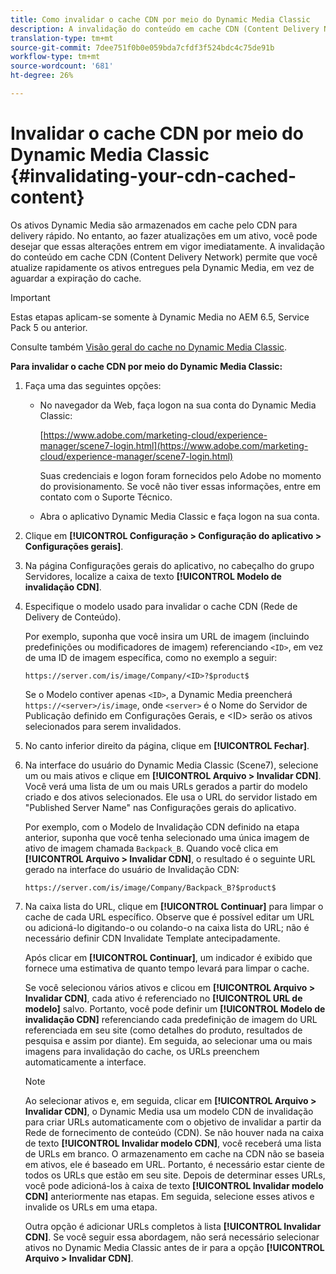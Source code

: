 ```yaml
---
title: Como invalidar o cache CDN por meio do Dynamic Media Classic
description: A invalidação do conteúdo em cache CDN (Content Delivery Network) permite que você atualize rapidamente os ativos entregues pela Dynamic Media, em vez de aguardar a expiração do cache.
translation-type: tm+mt
source-git-commit: 7dee751f0b0e059bda7cfdf3f524bdc4c75de91b
workflow-type: tm+mt
source-wordcount: '681'
ht-degree: 26%

---
```



# Invalidar o cache CDN por meio do Dynamic Media Classic {#invalidating-your-cdn-cached-content}

Os ativos Dynamic Media são armazenados em cache pelo CDN para delivery rápido. No entanto, ao fazer atualizações em um ativo, você pode desejar que essas alterações entrem em vigor imediatamente. A invalidação do conteúdo em cache CDN (Content Delivery Network) permite que você atualize rapidamente os ativos entregues pela Dynamic Media, em vez de aguardar a expiração do cache.

>[!IMPORTANT]
>
>Estas etapas aplicam-se somente à Dynamic Media no AEM 6.5, Service Pack 5 ou anterior. <!-- If you are using Dynamic Media in AEM as a Cloud Service, [use the new steps found here](/help/assets/invalidate-cdn-cache-dynamic-media.md). -->

Consulte também [Visão geral do cache no Dynamic Media Classic](https://helpx.adobe.com/experience-manager/scene7/kb/base/caching-questions/scene7-caching-overview.html).

**Para invalidar o cache CDN por meio do Dynamic Media Classic:**

1. Faça uma das seguintes opções:

   * No navegador da Web, faça logon na sua conta do Dynamic Media Classic:

      [https://www.adobe.com/marketing-cloud/experience-manager/scene7-login.html](https://www.adobe.com/marketing-cloud/experience-manager/scene7-login.html)

      Suas credenciais e logon foram fornecidos pelo Adobe no momento do provisionamento. Se você não tiver essas informações, entre em contato com o Suporte Técnico.

   * Abra o aplicativo Dynamic Media Classic e faça logon na sua conta.

1. Clique em **[!UICONTROL Configuração > Configuração do aplicativo > Configurações gerais]**.
1. Na página Configurações gerais do aplicativo, no cabeçalho do grupo Servidores, localize a caixa de texto **[!UICONTROL Modelo de invalidação CDN]**.

1. Especifique o modelo usado para invalidar o cache CDN (Rede de Delivery de Conteúdo).

   Por exemplo, suponha que você insira um URL de imagem (incluindo predefinições ou modificadores de imagem) referenciando `<ID>`, em vez de uma ID de imagem específica, como no exemplo a seguir:

   `https://server.com/is/image/Company/<ID>?$product$`

   Se o Modelo contiver apenas `<ID>`, a Dynamic Media preencherá `https://<server>/is/image`, onde `<server>` é o Nome do Servidor de Publicação definido em Configurações Gerais, e &lt;ID> serão os ativos selecionados para serem invalidados.

1. No canto inferior direito da página, clique em **[!UICONTROL Fechar]**.
1. Na interface do usuário do Dynamic Media Classic (Scene7), selecione um ou mais ativos e clique em **[!UICONTROL Arquivo > Invalidar CDN]**. Você verá uma lista de um ou mais URLs gerados a partir do modelo criado e dos ativos selecionados. Ele usa o URL do servidor listado em &quot;Published Server Name&quot; nas Configurações gerais do aplicativo.

   Por exemplo, com o Modelo de Invalidação CDN definido na etapa anterior, suponha que você tenha selecionado uma única imagem de ativo de imagem chamada `Backpack_B`. Quando você clica em **[!UICONTROL Arquivo > Invalidar CDN]**, o resultado é o seguinte URL gerado na interface do usuário de Invalidação CDN:

   `https://server.com/is/image/Company/Backpack_B?$product$`

1. Na caixa lista do URL, clique em **[!UICONTROL Continuar]** para limpar o cache de cada URL específico. Observe que é possível editar um URL ou adicioná-lo digitando-o ou colando-o na caixa lista do URL; não é necessário definir CDN Invalidate Template antecipadamente.

   Após clicar em **[!UICONTROL Continuar]**, um indicador é exibido que fornece uma estimativa de quanto tempo levará para limpar o cache.

   Se você selecionou vários ativos e clicou em **[!UICONTROL Arquivo > Invalidar CDN]**, cada ativo é referenciado no **[!UICONTROL URL de modelo]** salvo. Portanto, você pode definir um **[!UICONTROL Modelo de invalidação CDN]** referenciando cada predefinição de imagem do URL referenciada em seu site (como detalhes do produto, resultados de pesquisa e assim por diante). Em seguida, ao selecionar uma ou mais imagens para invalidação do cache, os URLs preenchem automaticamente a interface.

   >[!NOTE]
   >
   >Ao selecionar ativos e, em seguida, clicar em **[!UICONTROL Arquivo > Invalidar CDN]**, o Dynamic Media usa um modelo CDN de invalidação para criar URLs automaticamente com o objetivo de invalidar a partir da Rede de fornecimento de conteúdo (CDN). Se não houver nada na caixa de texto **[!UICONTROL Invalidar modelo CDN]**, você receberá uma lista de URLs em branco. O armazenamento em cache na CDN não se baseia em ativos, ele é baseado em URL. Portanto, é necessário estar ciente de todos os URLs que estão em seu site. Depois de determinar esses URLs, você pode adicioná-los à caixa de texto **[!UICONTROL Invalidar modelo CDN]** anteriormente nas etapas. Em seguida, selecione esses ativos e invalide os URLs em uma etapa.
   >
   >Outra opção é adicionar URLs completos à lista **[!UICONTROL Invalidar CDN]**. Se você seguir essa abordagem, não será necessário selecionar ativos no Dynamic Media Classic antes de ir para a opção **[!UICONTROL Arquivo > Invalidar CDN]**.

